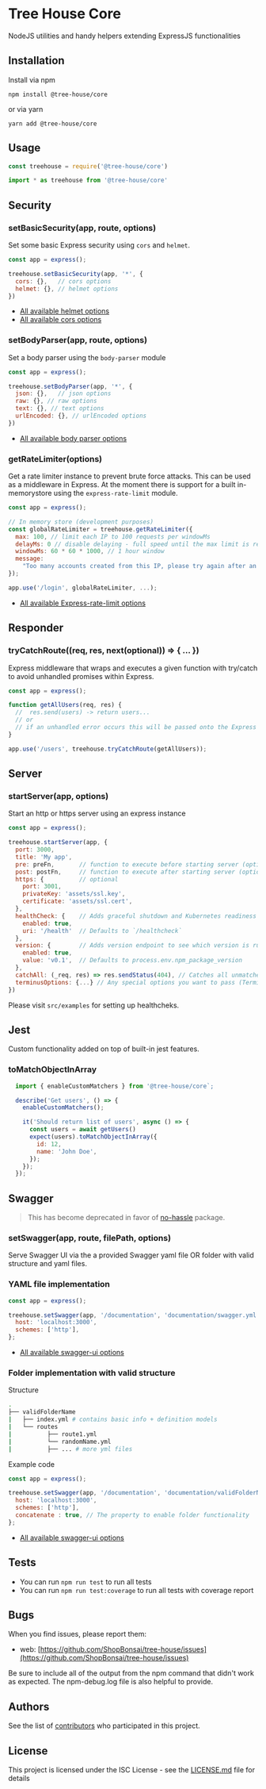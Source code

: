 # Tree House Core

NodeJS utilities and handy helpers extending ExpressJS functionalities

## Installation

Install via npm

```shell
npm install @tree-house/core
```

or via yarn

```shell
yarn add @tree-house/core
```

## Usage

```javascript
const treehouse = require('@tree-house/core')
```

```javascript
import * as treehouse from '@tree-house/core'
```

## Security

### setBasicSecurity(app, route, options)

Set some basic Express security using `cors` and `helmet`.

```javascript
const app = express();

treehouse.setBasicSecurity(app, '*', {
  cors: {},   // cors options
  helmet: {}, // helmet options
})
```

- [All available helmet options](https://github.com/helmetjs/helmet)
- [All available cors options](https://github.com/expressjs/cors)

### setBodyParser(app, route, options)

Set a body parser using the `body-parser` module

```javascript
const app = express();

treehouse.setBodyParser(app, '*', {
  json: {},   // json options
  raw: {}, // raw options
  text: {}, // text options
  urlEncoded: {}, // urlEncoded options
})
```

- [All available body parser options](https://github.com/expressjs/body-parser)

### getRateLimiter(options)

Get a rate limiter instance to prevent brute force attacks. This can be used as a middleware in Express.
At the moment there is support for a built in-memorystore using the `express-rate-limit` module.

```javascript
const app = express();

// In memory store (development purposes)
const globalRateLimiter = treehouse.getRateLimiter({
  max: 100, // limit each IP to 100 requests per windowMs
  delayMs: 0 // disable delaying - full speed until the max limit is reached
  windowMs: 60 * 60 * 1000, // 1 hour window
  message:
    "Too many accounts created from this IP, please try again after an hour"
});

app.use('/login', globalRateLimiter, ...);
```

- [All available Express-rate-limit options](https://github.com/nfriedly/express-rate-limit)

## Responder

### tryCatchRoute((req, res, next(optional)) => { ... })

Express middleware that wraps and executes a given function with try/catch to avoid unhandled promises within Express.

```javascript
const app = express();

function getAllUsers(req, res) {
  //  res.send(users) -> return users...
  // or
  // if an unhandled error occurs this will be passed onto the Express error handler instead of raising an UnhandledPromiseRejectionError
}

app.use('/users', treehouse.tryCatchRoute(getAllUsers));
```

## Server

### startServer(app, options)

Start an http or https server using an express instance

```javascript
const app = express();

treehouse.startServer(app, {
  port: 3000,
  title: 'My app',
  pre: preFn,       // function to execute before starting server (optional)
  post: postFn,     // function to execute after starting server (optional) - will contain the http server as first argument
  https: {          // optional
    port: 3001,
    privateKey: 'assets/ssl.key',
    certificate: 'assets/ssl.cert',
  },
  healthCheck: {    // Adds graceful shutdown and Kubernetes readiness / liveness checks for any HTTP applications. (optional)
    enabled: true,
    uri: '/health'  // Defaults to `/healthcheck`
  },
  version: {        // Adds version endpoint to see which version is running (optional)
    enabled: true,
    value: 'v0.1',  // Defaults to process.env.npm_package_version
  },
  catchAll: (_req, res) => res.sendStatus(404), // Catches all unmatched routes (optional)
  terminusOptions: {...} // Any special options you want to pass (TerminusOptions from @godaddy/terminus)
})
```

Please visit `src/examples` for setting up healthcheks.

## Jest

Custom functionality added on top of built-in jest features.

### toMatchObjectInArray

```javascript
  import { enableCustomMatchers } from '@tree-house/core`;

  describe('Get users', () => {
    enableCustomMatchers();

    it('Should return list of users', async () => {
      const users = await getUsers()
      expect(users).toMatchObjectInArray({
        id: 12,
        name: 'John Doe',
      });
    });
  });
```

## Swagger

> This has become deprecated in favor of [no-hassle](https://www.npmjs.com/package/no-hassle) package.

### setSwagger(app, route, filePath, options)

Serve Swagger UI via the a provided Swagger yaml file OR folder with valid structure and yaml files.

### YAML file implementation

```javascript
const app = express();

treehouse.setSwagger(app, '/documentation', 'documentation/swagger.yml', {
  host: 'localhost:3000',
  schemes: ['http'],
};
```

- [All available swagger-ui options](https://github.com/swagger-api/swagger-ui)

### Folder  implementation with valid structure

Structure

```bash
.
├── validFolderName
|   ├── index.yml # contains basic info + definition models
|   └── routes
|          ├── route1.yml
|          └── randomName.yml
|          ├── ... # more yml files
```

Example code

```javascript
const app = express();

treehouse.setSwagger(app, '/documentation', 'documentation/validFolderName', {
  host: 'localhost:3000',
  schemes: ['http'],
  concatenate : true, // The property to enable folder functionality
};
```

- [All available swagger-ui options](https://github.com/swagger-api/swagger-ui)

## Tests

- You can run `npm run test` to run all tests
- You can run `npm run test:coverage` to run all tests with coverage report

## Bugs

When you find issues, please report them:

- web: [https://github.com/ShopBonsai/tree-house/issues](https://github.com/ShopBonsai/tree-house/issues)

Be sure to include all of the output from the npm command that didn't work as expected. The npm-debug.log file is also helpful to provide.

## Authors

See the list of [contributors](https://github.com/ShopBonsai/tree-house/contributors) who participated in this project.

## License

This project is licensed under the ISC License - see the [LICENSE.md](LICENSE.md) file for details
